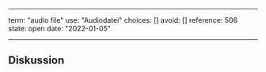 
---
term:      "audio file"
use:       "Audiodatei"
choices:   []
avoid:     []
reference: 506        
state:     open
date:      "2022-01-05"

---

## Diskussion

